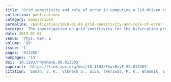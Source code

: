 ```yaml
---
title: "Grid sensitivity and role of error in computing a lid-driven cavity problem"
collection: publications
category: manuscripts
permalink: /publication/2019-01-01-grid-sensitivity-and-role-of-error
excerpt: 'The investigation on grid sensitivity for the bifurcation problem of the canonical lid-driven cavity (LDC) flow results is reported here with very fine grids. This is motivated by different researchers presenting different first bifurcation critical Reynolds number (Recr1), which appears to depend on the formulation, numerical method, and choice of grid. Using a very-high-accuracy parallel algorithm, we present results using (1025×1025) and (2049×2049) grid points, helping us understand the computational physics of numerical receptivity of the LDC flow. The mathematical physics will become apparent when we identify the roles of numerical errors with ambient disturbances in real flows as interchangeable, highlighting the necessity for explicit excitation for the used compact scheme. These results, with near spectral accuracy, constitute universal benchmark results for the solution of the Navier-Stokes equation for LDC.'
date: 2019-01-01
venue: 'Phys. Rev. E'
volume: '99'
issue: '1'
pages: '013305'
numpages: '14'
doi: '10.1103/PhysRevE.99.013305'
paperurl: 'https://link.aps.org/doi/10.1103/PhysRevE.99.013305'
citation: 'Suman, V. K., Viknesh S., Siva, Tekriwal, M. K., Bhaumik, S., & Sengupta, T. K. (2019). &quot;Grid sensitivity and role of error in computing a lid-driven cavity problem.&quot; <i>Phys. Rev. E</i>, 99(1), 013305.'
---
```

